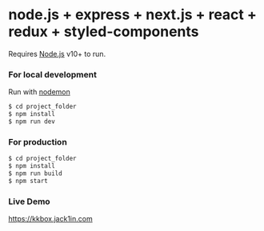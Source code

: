# node.js + express + next.js + react + redux + styled-components

Requires [Node.js](https://nodejs.org/) v10+ to run. 

### For local development

Run with [nodemon](https://nodemon.io/)
```sh
$ cd project_folder
$ npm install
$ npm run dev
```

### For production

```sh
$ cd project_folder
$ npm install
$ npm run build
$ npm start
```
### Live Demo

https://kkbox.jack1in.com